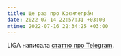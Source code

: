 ```yaml
---
title: Ще раз про Крємлегра́м
date: 2022-07-14 22:57:31 +03:00
mtime: 2022-07-16 22:34:25 +03:00
---
```


LIGA написала [статтю про Telegram][1].

[1]: https://netfreedom.org.ua/article/telegram-chomu-vin-takij-populyarnij-sered-ukrayinciv-ta-yaki-nebezpeki-prihovuye

